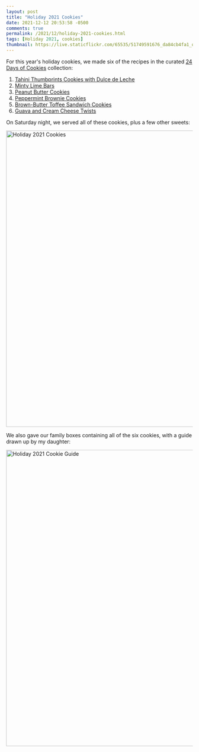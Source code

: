 ```yaml
---
layout: post
title: "Holiday 2021 Cookies"
date: 2021-12-12 20:53:58 -0500
comments: true
permalink: /2021/12/holiday-2021-cookies.html
tags: [Holiday 2021, cookies]
thumbnail: https://live.staticflickr.com/65535/51749591676_da84cb4fa1_q.jpg
---
```


For this year's holiday cookies, we made six of the recipes in 
the curated [24 Days of Cookies](https://www.nytimes.com/interactive/2021/11/30/dining/cookie-calendar.html) collection:

1. [Tahini Thumbprints Cookies with Dulce de Leche](/2021/12/tahini-thumbprints-cookies-with-dulce-de-leche.html)
1. [Minty Lime Bars](/2021/12/minty-lime-bars.html)
1. [Peanut Butter Cookies](/2021/12/peanut-butter-cookies-genevieve-ko.html)
1. [Peppermint Brownie Cookies](/2021/12/peppermint-brownie-cookies.html)
1. [Brown-Butter Toffee Sandwich Cookies](/2021/12/brown-butter-toffee-sandwich-cookies.html)
1. [Guava and Cream Cheese Twists](/2021/12/guava-and-cream-cheese-twists.html)

On Saturday night, we served all of these cookies, plus a few other sweets:

<a data-flickr-embed="true" href="https://www.flickr.com/photos/gnuf/51749591676/in/dateposted/" title="Holiday 2021 Cookies"><img src="https://live.staticflickr.com/65535/51749591676_da84cb4fa1_c.jpg" width="700" height="800" alt="Holiday 2021 Cookies"></a><script async src="//embedr.flickr.com/assets/client-code.js" charset="utf-8"></script>

We also gave our family boxes containing all of the six cookies, with a guide drawn up
by my daughter:

<a data-flickr-embed="true" href="https://www.flickr.com/photos/gnuf/51749838723/in/photostream/" title="Holiday 2021 Cookie Guide"><img src="https://live.staticflickr.com/65535/51749838723_26d590853f_c.jpg" width="799" height="800" alt="Holiday 2021 Cookie Guide"></a><script async src="//embedr.flickr.com/assets/client-code.js" charset="utf-8"></script>
